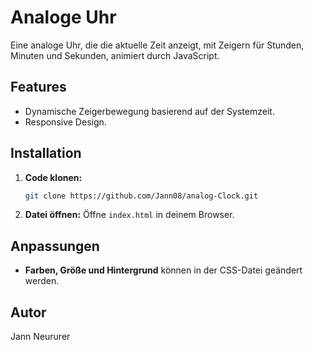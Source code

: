 # Analoge Uhr

Eine analoge Uhr, die die aktuelle Zeit anzeigt, mit Zeigern für Stunden, Minuten und Sekunden, animiert durch JavaScript.

## Features

- Dynamische Zeigerbewegung basierend auf der Systemzeit.
- Responsive Design.

## Installation

1. **Code klonen:**
   ```bash
   git clone https://github.com/Jann08/analog-Clock.git
   ```
2. **Datei öffnen:**
   Öffne `index.html` in deinem Browser.

## Anpassungen

- **Farben, Größe und Hintergrund** können in der CSS-Datei geändert werden.

## Autor

Jann Neururer